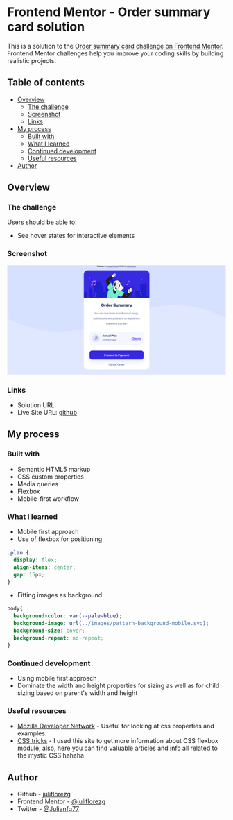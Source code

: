 # Frontend Mentor - Order summary card solution

This is a solution to the [Order summary card challenge on Frontend Mentor](https://www.frontendmentor.io/challenges/order-summary-component-QlPmajDUj). Frontend Mentor challenges help you improve your coding skills by building realistic projects. 

## Table of contents

- [Overview](#overview)
  - [The challenge](#the-challenge)
  - [Screenshot](#screenshot)
  - [Links](#links)
- [My process](#my-process)
  - [Built with](#built-with)
  - [What I learned](#what-i-learned)
  - [Continued development](#continued-development)
  - [Useful resources](#useful-resources)
- [Author](#author)


## Overview

### The challenge

Users should be able to:

- See hover states for interactive elements

### Screenshot

![](./images/screenshot.png) 

### Links

- Solution URL: [](https://your-solution-url.com)
- Live Site URL: [github](https://your-live-site-url.com)

## My process

### Built with

- Semantic HTML5 markup
- CSS custom properties
- Media queries
- Flexbox
- Mobile-first workflow



### What I learned

- Mobile first approach
- Use of flexbox for positioning
```css
.plan {
  display: flex;
  align-items: center;
  gap: 15px;
}

```
- Fitting images as background
```css
body{
  background-color: var(--pale-blue);
  background-image: url(../images/pattern-background-mobile.svg);
  background-size: cover;
  background-repeat: no-repeat;
}
```


### Continued development

- Using mobile first approach
- Dominate the width and height properties for sizing as well as for child sizing based on parent's width and height


### Useful resources

- [Mozilla Developer Network](https://www.google.com/url?sa=t&rct=j&q=&esrc=s&source=web&cd=&cad=rja&uact=8&ved=2ahUKEwiqncSmj-nzAhX0SDABHeI5DGoQFnoECAsQAQ&url=https%3A%2F%2Fdeveloper.mozilla.org%2F&usg=AOvVaw2SKyx0njvBQRAGWeriS8JP) - Useful for looking at css properties and examples.
- [CSS tricks](https://www.css-tricks.com) - I used this site to get more information about CSS flexbox module, also, here you can find valuable articles and info all related to the mystic CSS hahaha 


## Author

- Github - [juliflorezg](https://github.com/juliflorezg)
- Frontend Mentor - [@juliflorezg](https://www.frontendmentor.io/profile/juliflorezg)
- Twitter - [@Julianfg77](https://twitter.com/Julianfg77)

